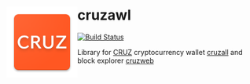 # cruzawl <img style="float:left" src="icon.png" />

[![Build Status](https://travis-ci.org/GreenAppers/cruzawl.svg?branch=master)](https://travis-ci.org/GreenAppers/cruzawl)

Library for [CRUZ](https://github.com/cruzbit/cruzbit) cryptocurrency wallet [cruzall](https://github.com/GreenAppers/cruzall) and block explorer [cruzweb](https://github.com/GreenAppers/cruzweb)
